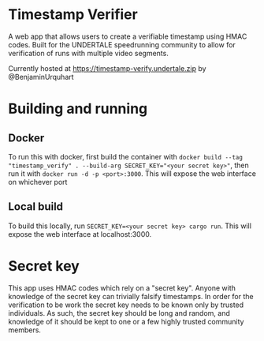# Timestamp Verifier
A web app that allows users to create a verifiable timestamp using HMAC codes. Built for the UNDERTALE speedrunning community to allow for verification of runs with multiple video segments.

Currently hosted at https://timestamp-verify.undertale.zip by @BenjaminUrquhart

# Building and running
## Docker
To run this with docker, first build the container with `docker build --tag "timestamp_verify" . --build-arg SECRET_KEY="<your secret key>"`, then run it with `docker run -d -p <port>:3000`. This will expose the web interface on whichever port 

## Local build
To build this locally, run `SECRET_KEY=<your secret key> cargo run`. This will expose the web interface at localhost:3000.

# Secret key
This app uses HMAC codes which rely on a "secret key". Anyone with knowledge of the secret key can trivially falsify timestamps. In order for the verification to be work the secret key needs to be known only by trusted individuals. As such, the secret key should be long and random, and knowledge of it should be kept to one or a few highly trusted community members.
